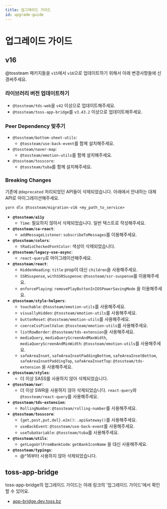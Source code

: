 ```yaml
---
title: 업그레이드 가이드
id: upgrade-guide
---
```


# 업그레이드 가이드

## v16

@tossteam 패키지들을 `v15`에서 `v16`으로 업데이트하기 위해서 아래 변경사항들에 신경써주세요.

### 라이브러리 버전 업데이트하기

- `@tossteam/tds-web`을 `v42` 이상으로 업데이트해주세요.
- `@tossteam/toss-app-bridge`를 `v3.43.2` 이상으로 업데이트해주세요.

### Peer Dependency 맞추기

- `@tossteam/bottom-sheet-utils`:
  - `@tossteam/use-back-event`를 함께 설치해주세요.
- `@tossteam/naver-map`:
  - `@tossteam/emotion-utils`를 함께 설치해주세요.
- `@tossteam/tosscore`:
  - `@tossteam/tuba`를 함께 설치해주세요.

### Breaking Changes

기존에 `@deprecated` 처리되었던 API들이 삭제되었습니다. 아래에서 안내하는 대체 API로 마이그레이션해주세요.

```shell
yarn dlx @tossteam/migration-v16 <my_path_to_service>
```

- **`@tossteam/a11y`**
  - `Time`: 필요하지 않아서 삭제되었습니다. 일반 텍스트로 작성해주세요.
- **`@tossteam/ca-react`**:
  - `addMessageListener`: `subscribeToMessages`를 이용해주세요.
- **`@tossteam/colors`**:
  - `tRadioCheckedFontColor`: 색상이 삭제되었습니다.
- **`@tossteam/legacy-use-async`**:
  - `react-query`로 마이그레이션해주세요.
- **`@tossteam/react`**:
  - `HiddenHeading`: `title` prop이 대신 `children`을 사용해주세요.
  - `SSRSuspense`, `withSSRSuspense`: `@tossteam/ssr-suspense`를 이용해주세요.
  - `enforcePlaying`: `removePlayButtonInIOSPowerSavingMode` 을 이용해주세요.
- **`@tossteam/style-helpers`**:
  - `touchable`: `@tossteam/emotion-utils`를 사용해주세요.
  - `visuallyHidden`: `@tossteam/emotion-utils`를 사용해주세요.
  - `buttonReset`: `@tossteam/emotion-utils`를 사용해주세요.
  - `coerceCssPixelValue`: `@tossteam/emotion-utils`를 사용해주세요.
  - `listRowBorder`: `@tossteam/tds-extension`을 사용해주세요.
  - `mediaQuery`, `mediaQueryScreenAndMaxWidth`, `mediaQueryScreenAndMinWidth`: `@tossteam/emotion-utils`를 사용해주세요.
  - `safeAreaInset`, `safeAreaInsetPaddingBottom`, `safeAreaInsetBottom`, `safeAreaInsetPaddingTop`, `safeAreaInsetTop`: `@tossteam/tds-extension` 을 사용해주세요.
- **`@tossteam/styles`**:
  - 더 이상 SASS를 사용하지 않아 삭제되었습니다.
- **`@tossteam/swr`**:
  - 더 이상 SWR을 사용하지 않아 삭제되었습니다. `react-query`와 `@tossteam/react-query`를 사용해주세요.
- **`@tossteam/tds-extension`**:
  - `RollingNumber`: `@tossteam/rolling-number`를 사용해주세요.
- **`@tossteam/tosscore`**:
  - `{get,post,put,del}.e2e()`: `.apiGateway()`를 사용해주세요.
  - `useBackEvent`: `@tossteam/use-back-event`를 사용해주세요.
  - `useTubaVariable`: `@tossteam/tuba`를 사용해주세요.
- **`@tossteam/utils`**:
  - `getLogoUrlFromBankCode`: `getBankIconName` 을 대신 사용해주세요.
- **`@tossteam/typings`**:
  - @^16부터 사용하지 않아 삭제되었습니다.

## toss-app-bridge

toss-app-bridge의 업그레이드 가이드는 아래 링크의 '업그레이드 가이드'에서 확인할 수 있어요.

- [app-bridge.dev.toss.bz](http://app-bridge.dev.toss.bz/)
